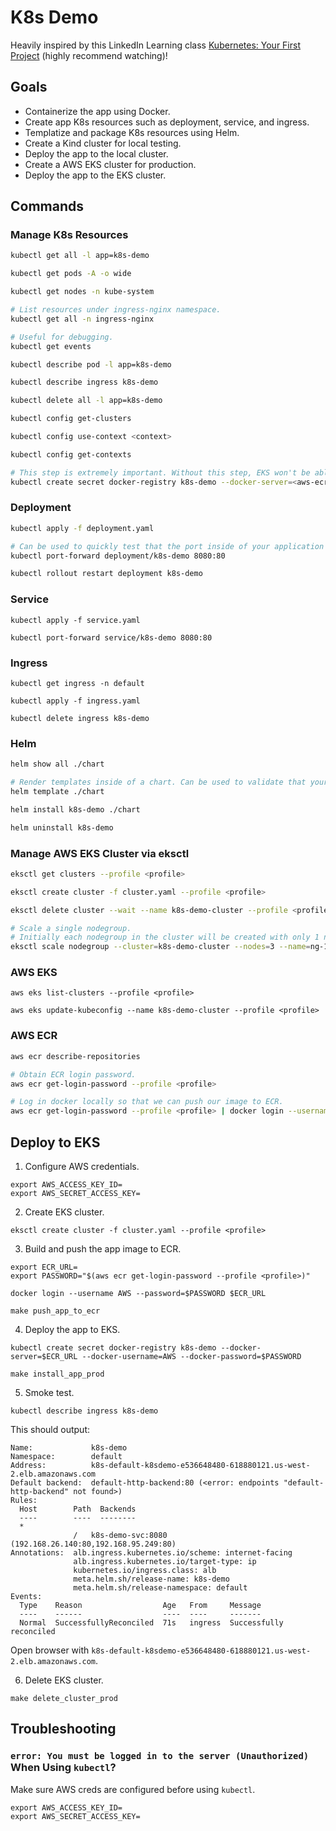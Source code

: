 # K8s Demo

Heavily inspired by this LinkedIn Learning class [Kubernetes: Your First Project](https://www.linkedin.com/learning/kubernetes-your-first-project) (highly recommend watching)!

## Goals

- Containerize the app using Docker.
- Create app K8s resources such as deployment, service, and ingress.
- Templatize and package K8s resources using Helm.
- Create a Kind cluster for local testing.
- Deploy the app to the local cluster.
- Create a AWS EKS cluster for production.
- Deploy the app to the EKS cluster.

## Commands

### Manage K8s Resources

```sh
kubectl get all -l app=k8s-demo

kubectl get pods -A -o wide

kubectl get nodes -n kube-system

# List resources under ingress-nginx namespace.
kubectl get all -n ingress-nginx

# Useful for debugging.
kubectl get events

kubectl describe pod -l app=k8s-demo

kubectl describe ingress k8s-demo

kubectl delete all -l app=k8s-demo

kubectl config get-clusters

kubectl config use-context <context>

kubectl config get-contexts

# This step is extremely important. Without this step, EKS won't be able to pull our image from ECR.
kubectl create secret docker-registry k8s-demo --docker-server=<aws-ecr-url> --docker-username=AWS --docker-password=<password>
```

### Deployment

```sh
kubectl apply -f deployment.yaml

# Can be used to quickly test that the port inside of your application is reachable.
kubectl port-forward deployment/k8s-demo 8080:80

kubectl rollout restart deployment k8s-demo
```

### Service

```
kubectl apply -f service.yaml

kubectl port-forward service/k8s-demo 8080:80
```

### Ingress

```
kubectl get ingress -n default

kubectl apply -f ingress.yaml

kubectl delete ingress k8s-demo
```

### Helm

```sh
helm show all ./chart

# Render templates inside of a chart. Can be used to validate that your values were properly accepted.
helm template ./chart

helm install k8s-demo ./chart

helm uninstall k8s-demo
```

### Manage AWS EKS Cluster via eksctl

```sh
eksctl get clusters --profile <profile>

eksctl create cluster -f cluster.yaml --profile <profile>

eksctl delete cluster --wait --name k8s-demo-cluster --profile <profile>

# Scale a single nodegroup.
# Initially each nodegroup in the cluster will be created with only 1 node. Let's try scaling it to 3 nodes for ng-1.
eksctl scale nodegroup --cluster=k8s-demo-cluster --nodes=3 --name=ng-1 --nodes-min=1 --nodes-max=5 --profile <profile>
```

### AWS EKS

```
aws eks list-clusters --profile <profile>

aws eks update-kubeconfig --name k8s-demo-cluster --profile <profile>
```

### AWS ECR

```sh
aws ecr describe-repositories

# Obtain ECR login password.
aws ecr get-login-password --profile <profile>

# Log in docker locally so that we can push our image to ECR.
aws ecr get-login-password --profile <profile> | docker login --username AWS --password-stdin <aws-ecr-url>
```

## Deploy to EKS

1. Configure AWS credentials.

```
export AWS_ACCESS_KEY_ID=
export AWS_SECRET_ACCESS_KEY=
```

2. Create EKS cluster.

```
eksctl create cluster -f cluster.yaml --profile <profile>
```

3. Build and push the app image to ECR.

```
export ECR_URL=
export PASSWORD="$(aws ecr get-login-password --profile <profile>)"

docker login --username AWS --password=$PASSWORD $ECR_URL

make push_app_to_ecr
```

4. Deploy the app to EKS.

```
kubectl create secret docker-registry k8s-demo --docker-server=$ECR_URL --docker-username=AWS --docker-password=$PASSWORD

make install_app_prod
```

5. Smoke test.

```
kubectl describe ingress k8s-demo
```

This should output:

```
Name:             k8s-demo
Namespace:        default
Address:          k8s-default-k8sdemo-e536648480-618880121.us-west-2.elb.amazonaws.com
Default backend:  default-http-backend:80 (<error: endpoints "default-http-backend" not found>)
Rules:
  Host        Path  Backends
  ----        ----  --------
  *
              /   k8s-demo-svc:8080 (192.168.26.140:80,192.168.95.249:80)
Annotations:  alb.ingress.kubernetes.io/scheme: internet-facing
              alb.ingress.kubernetes.io/target-type: ip
              kubernetes.io/ingress.class: alb
              meta.helm.sh/release-name: k8s-demo
              meta.helm.sh/release-namespace: default
Events:
  Type    Reason                  Age   From     Message
  ----    ------                  ----  ----     -------
  Normal  SuccessfullyReconciled  71s   ingress  Successfully reconciled
```

Open browser with `k8s-default-k8sdemo-e536648480-618880121.us-west-2.elb.amazonaws.com`.

6. Delete EKS cluster.

```
make delete_cluster_prod
```

## Troubleshooting

### `error: You must be logged in to the server (Unauthorized)` When Using `kubectl`?

Make sure AWS creds are configured before using `kubectl`.

```
export AWS_ACCESS_KEY_ID=
export AWS_SECRET_ACCESS_KEY=
```
